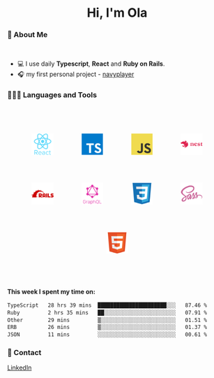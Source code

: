 <h1 align="center">Hi, I'm Ola</h1>

### 💅 About Me

<br/>

- 💻 I use daily **Typescript**, **React** and **Ruby on Rails**.
- 🎧 my first personal project - [navyplayer](https://navyplayer.netlify.app/)

### 👩🏻‍💻 Languages and Tools

<br/>
<p align="center">

  <img src="https://github.com/devicons/devicon/blob/master/icons/react/react-original-wordmark.svg" alt="react" width='50' style="margin:30px">
  <img src="https://github.com/devicons/devicon/blob/master/icons/typescript/typescript-original.svg" alt="ts" width='50' style="margin:30px">
  <img src="https://github.com/devicons/devicon/blob/master/icons/javascript/javascript-original.svg" alt="js" width='50' style="margin:30px">
  <img src="https://github.com/devicons/devicon/blob/master/icons/nestjs/nestjs-plain-wordmark.svg" alt="nest" width='50' style="margin:30px">
  <img src="https://github.com/devicons/devicon/blob/master/icons/rails/rails-plain-wordmark.svg" alt="rails" width='50' style="margin:30px">
  <img src="https://github.com/devicons/devicon/blob/master/icons/graphql/graphql-plain-wordmark.svg" alt="graphql" width='50' style="margin:30px">
  <img src="https://github.com/devicons/devicon/blob/master/icons/css3/css3-original.svg" alt="css3" width='50' style="margin:30px">
  <img src="https://github.com/devicons/devicon/blob/master/icons/sass/sass-original.svg" alt="sass" width='50' style="margin:30px">
  <img src="https://github.com/devicons/devicon/blob/master/icons/html5/html5-original.svg" alt="html5" width='50' style="margin:30px">

</p>
<br/>

**This week I spent my time on:**

<!--START_SECTION:waka-->

```txt
TypeScript   28 hrs 39 mins  ██████████████████████░░░   87.46 %
Ruby         2 hrs 35 mins   ██░░░░░░░░░░░░░░░░░░░░░░░   07.91 %
Other        29 mins         ▒░░░░░░░░░░░░░░░░░░░░░░░░   01.51 %
ERB          26 mins         ▒░░░░░░░░░░░░░░░░░░░░░░░░   01.37 %
JSON         11 mins         ░░░░░░░░░░░░░░░░░░░░░░░░░   00.61 %
```

<!--END_SECTION:waka-->

### 📨 Contact

<a href="https://linkedin.com/in/aleksandra-kamińska">LinkedIn</a>

